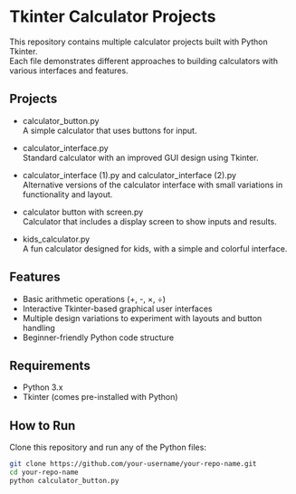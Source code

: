 # Tkinter Calculator Projects

This repository contains multiple calculator projects built with Python Tkinter.  
Each file demonstrates different approaches to building calculators with various interfaces and features.

## Projects

- calculator_button.py  
  A simple calculator that uses buttons for input.

- calculator_interface.py  
  Standard calculator with an improved GUI design using Tkinter.

- calculator_interface (1).py and calculator_interface (2).py  
  Alternative versions of the calculator interface with small variations in functionality and layout.

- calculator button with screen.py  
  Calculator that includes a display screen to show inputs and results.

- kids_calculator.py  
  A fun calculator designed for kids, with a simple and colorful interface.

## Features
- Basic arithmetic operations (+, -, ×, ÷)  
- Interactive Tkinter-based graphical user interfaces  
- Multiple design variations to experiment with layouts and button handling  
- Beginner-friendly Python code structure

## Requirements
- Python 3.x
- Tkinter (comes pre-installed with Python)

## How to Run
Clone this repository and run any of the Python files:

```bash
git clone https://github.com/your-username/your-repo-name.git
cd your-repo-name
python calculator_button.py

